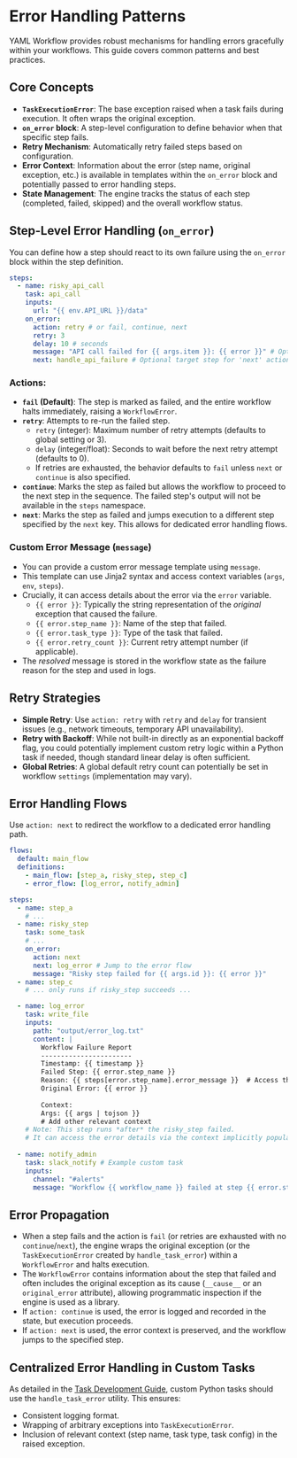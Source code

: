 # Error Handling Patterns

YAML Workflow provides robust mechanisms for handling errors gracefully within your workflows. This guide covers common patterns and best practices.

## Core Concepts

- **`TaskExecutionError`**: The base exception raised when a task fails during execution. It often wraps the original exception.
- **`on_error` block**: A step-level configuration to define behavior when that specific step fails.
- **Retry Mechanism**: Automatically retry failed steps based on configuration.
- **Error Context**: Information about the error (step name, original exception, etc.) is available in templates within the `on_error` block and potentially passed to error handling steps.
- **State Management**: The engine tracks the status of each step (completed, failed, skipped) and the overall workflow status.

## Step-Level Error Handling (`on_error`)

You can define how a step should react to its own failure using the `on_error` block within the step definition.

```yaml
steps:
  - name: risky_api_call
    task: api_call
    inputs: 
      url: "{{ env.API_URL }}/data"
    on_error:
      action: retry # or fail, continue, next
      retry: 3
      delay: 10 # seconds
      message: "API call failed for {{ args.item }}: {{ error }}" # Optional custom message
      next: handle_api_failure # Optional target step for 'next' action
```

### Actions:

- **`fail` (Default)**: The step is marked as failed, and the entire workflow halts immediately, raising a `WorkflowError`.
- **`retry`**: Attempts to re-run the failed step.
  - `retry` (integer): Maximum number of retry attempts (defaults to global setting or 3).
  - `delay` (integer/float): Seconds to wait before the next retry attempt (defaults to 0).
  - If retries are exhausted, the behavior defaults to `fail` unless `next` or `continue` is also specified.
- **`continue`**: Marks the step as failed but allows the workflow to proceed to the next step in the sequence. The failed step's output will not be available in the `steps` namespace.
- **`next`**: Marks the step as failed and jumps execution to a different step specified by the `next` key. This allows for dedicated error handling flows.

### Custom Error Message (`message`)

- You can provide a custom error message template using `message`.
- This template can use Jinja2 syntax and access context variables (`args`, `env`, `steps`).
- Crucially, it can access details about the error via the `error` variable. 
  - `{{ error }}`: Typically the string representation of the *original* exception that caused the failure.
  - `{{ error.step_name }}`: Name of the step that failed.
  - `{{ error.task_type }}`: Type of the task that failed.
  - `{{ error.retry_count }}`: Current retry attempt number (if applicable).
- The *resolved* message is stored in the workflow state as the failure reason for the step and used in logs.

## Retry Strategies

- **Simple Retry**: Use `action: retry` with `retry` and `delay` for transient issues (e.g., network timeouts, temporary API unavailability).
- **Retry with Backoff**: While not built-in directly as an exponential backoff flag, you could potentially implement custom retry logic within a Python task if needed, though standard linear delay is often sufficient.
- **Global Retries**: A global default retry count can potentially be set in workflow `settings` (implementation may vary).

## Error Handling Flows

Use `action: next` to redirect the workflow to a dedicated error handling path.

```yaml
flows:
  default: main_flow
  definitions:
    - main_flow: [step_a, risky_step, step_c]
    - error_flow: [log_error, notify_admin]

steps:
  - name: step_a
    # ...
  - name: risky_step
    task: some_task
    # ...
    on_error:
      action: next
      next: log_error # Jump to the error flow
      message: "Risky step failed for {{ args.id }}: {{ error }}"
  - name: step_c
    # ... only runs if risky_step succeeds ...

  - name: log_error
    task: write_file
    inputs:
      path: "output/error_log.txt"
      content: |
        Workflow Failure Report
        -----------------------
        Timestamp: {{ timestamp }}
        Failed Step: {{ error.step_name }}
        Reason: {{ steps[error.step_name].error_message }}  # Access the formatted message from state
        Original Error: {{ error }}
        
        Context:
        Args: {{ args | tojson }}
        # Add other relevant context
    # Note: This step runs *after* the risky_step failed.
    # It can access the error details via the context implicitly populated by the engine.
    
  - name: notify_admin
    task: slack_notify # Example custom task
    inputs:
      channel: "#alerts"
      message: "Workflow {{ workflow_name }} failed at step {{ error.step_name }}. See error_log.txt for details."
```

## Error Propagation

- When a step fails and the action is `fail` (or retries are exhausted with no `continue`/`next`), the engine wraps the original exception (or the `TaskExecutionError` created by `handle_task_error`) within a `WorkflowError` and halts execution.
- The `WorkflowError` contains information about the step that failed and often includes the original exception as its cause (`__cause__` or an `original_error` attribute), allowing programmatic inspection if the engine is used as a library.
- If `action: continue` is used, the error is logged and recorded in the state, but execution proceeds.
- If `action: next` is used, the error context is preserved, and the workflow jumps to the specified step.

## Centralized Error Handling in Custom Tasks

As detailed in the [Task Development Guide](task-development.md#error-handling-best-practices), custom Python tasks should use the `handle_task_error` utility. This ensures:
- Consistent logging format.
- Wrapping of arbitrary exceptions into `TaskExecutionError`.
- Inclusion of relevant context (step name, task type, task config) in the raised exception. 